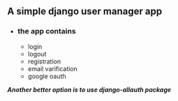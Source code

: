 ## A simple django user manager app 
- ### the app contains
  - login
  - logout
  - registration
  - email varification
  - google oauth

*__Another better option is to use django-allauth package__*
